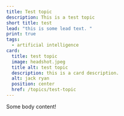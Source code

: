 ```yaml
---
title: Test topic
description: This is a test topic
short title: test
lead: "this is some lead text. "
print: true
tags:
  - artificial intelligence
card:
  title: test topic
  image: headshot.jpeg
  title alt: test topic
  description: this is a card description.
  alt: jack ryan
  position: center
  href: /topics/test-topic
---
```

Some body content!